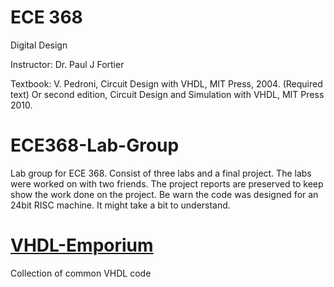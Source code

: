 ECE 368
=======
Digital Design

Instructor: Dr. Paul J Fortier

Textbook: V. Pedroni, Circuit Design with VHDL, MIT Press, 2004. (Required text)
Or second edition, Circuit Design and Simulation with VHDL, MIT Press 2010.

ECE368-Lab-Group
=========
Lab group for ECE 368. Consist of three labs and a final project. The labs were worked on with two friends. The project reports are preserved to keep show the work done on the project. Be warn the code was designed for an 24bit RISC machine. It might take a bit to understand.

[VHDL-Emporium](https://github.com/Reiuiji/VHDL-Emporium)
====
Collection of common VHDL code
